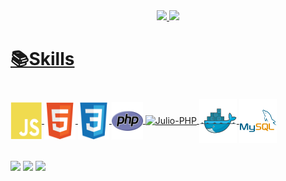 <div align="center">
  <a href="https://github.com/Julio-devI">
  <img height="180em" src="https://github-readme-stats.vercel.app/api?username=Julio-devI&show_icons=true&theme=synthwave&include_all_commits=true&count_private=true"/>
  <img height="180em" src="https://github-readme-stats.vercel.app/api/top-langs/?username=Julio-devI&layout=compact&langs_count=7&theme=synthwave"/>
</div>
  <h1>📚Skills</h1>
<div style="display: inline_block "><br>
  <img align="center" alt="Julio-Js" height="60" width="50" src="https://raw.githubusercontent.com/devicons/devicon/master/icons/javascript/javascript-plain.svg">
  <img align="center" alt="Julio-HTML" height="60" width="50" src="https://raw.githubusercontent.com/devicons/devicon/master/icons/html5/html5-original.svg">
  <img align="center" alt="Julio-CSS" height="60" width="50" src="https://raw.githubusercontent.com/devicons/devicon/master/icons/css3/css3-original.svg">
  <img align="center" alt="Julio-PHP" height="60" width="50" src="https://raw.githubusercontent.com/devicons/devicon/master/icons/php/php-original.svg">
  <img align="center" alt="Julio-PHP" height="60" width="50" src="https://cdn.worldvectorlogo.com/logos/laravel-2.svg">
  <img align="center" alt="Julio-PHP" height="70" width="60" src="https://github.com/devicons/devicon/blob/master/icons/docker/docker-original.svg">
  <img align="center" alt="Julio-PHP" height="70" width="60" src="https://github.com/devicons/devicon/blob/master/icons/mysql/mysql-original-wordmark.svg">
</div>
  
  ##
 
<div> 
  <a href="https://instagram.com/julin_alves77" target="_blank"><img src="https://img.shields.io/badge/-Instagram-%23E4405F?style=for-the-badge&logo=instagram&logoColor=white" target="_blank"></a> 
  <a href = "julio.a.valenca@gmail.com"><img src="https://img.shields.io/badge/-Gmail-%23333?style=for-the-badge&logo=gmail&logoColor=white" target="_blank"></a>
  <a href="https://www.linkedin.com/in/júlio-alves-de-almeida-valença/" target="_blank"><img src="https://img.shields.io/badge/-LinkedIn-%230077B5?style=for-the-badge&logo=linkedin&logoColor=white" target="_blank"></a> 
</div>
